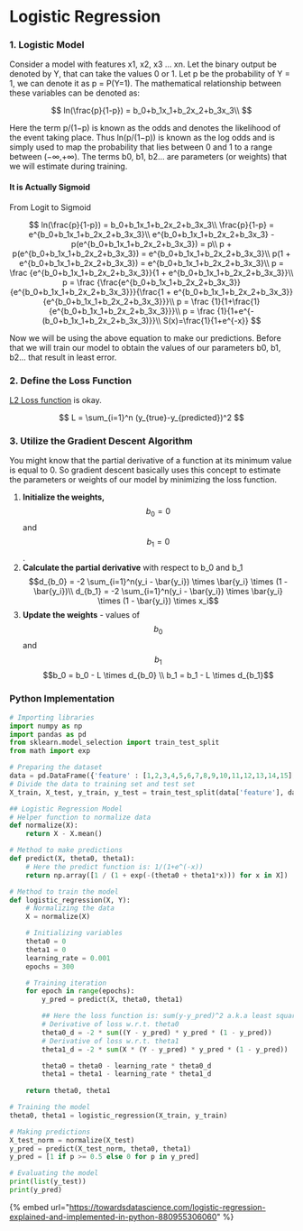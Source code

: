 # Logistic Regression

### 1. Logistic Model

Consider a model with features x1, x2, x3 … xn. Let the binary output be denoted by Y, that can take the values 0 or 1. Let p be the probability of Y = 1, we can denote it as p = P\(Y=1\). The mathematical relationship between these variables can be denoted as:

$$
ln(\frac{p}{1-p}) = b_0+b_1x_1+b_2x_2+b_3x_3\\
$$

Here the term p/\(1−p\) is known as the odds and denotes the likelihood of the event taking place. Thus ln\(p/\(1−p\)\) is known as the log odds and is simply used to map the probability that lies between 0 and 1 to a range between \(−∞,+∞\). The terms b0, b1, b2… are parameters \(or weights\) that we will estimate during training.

#### It is Actually Sigmoid

From Logit to Sigmoid



$$
ln(\frac{p}{1-p}) = b_0+b_1x_1+b_2x_2+b_3x_3\\
\frac{p}{1-p} = e^{b_0+b_1x_1+b_2x_2+b_3x_3}\\
e^{b_0+b_1x_1+b_2x_2+b_3x_3} - p(e^{b_0+b_1x_1+b_2x_2+b_3x_3}) = p\\
p + p(e^{b_0+b_1x_1+b_2x_2+b_3x_3}) = e^{b_0+b_1x_1+b_2x_2+b_3x_3}\\
p(1 + e^{b_0+b_1x_1+b_2x_2+b_3x_3}) = e^{b_0+b_1x_1+b_2x_2+b_3x_3}\\
p = \frac {e^{b_0+b_1x_1+b_2x_2+b_3x_3}}{1 + e^{b_0+b_1x_1+b_2x_2+b_3x_3}}\\
p = \frac {\frac{e^{b_0+b_1x_1+b_2x_2+b_3x_3}}{e^{b_0+b_1x_1+b_2x_2+b_3x_3}}}{\frac{1 + e^{b_0+b_1x_1+b_2x_2+b_3x_3}}{e^{b_0+b_1x_1+b_2x_2+b_3x_3}}}\\
p = \frac {1}{1+\frac{1}{e^{b_0+b_1x_1+b_2x_2+b_3x_3}}}\\
p = \frac {1}{1+e^{-(b_0+b_1x_1+b_2x_2+b_3x_3)}}\\
S(x)=\frac{1}{1+e^{-x}}
$$

Now we will be using the above equation to make our predictions. Before that we will train our model to obtain the values of our parameters b0, b1, b2… that result in least error.

### 2. Define the Loss Function

[L2 Loss function](l1-and-l2-loss-function.md) is okay.

$$
L = \sum_{i=1}^n (y_{true}-y_{predicted})^2
$$

### 3. Utilize the Gradient Descent Algorithm

You might know that the partial derivative of a function at its minimum value is equal to 0. So gradient descent basically uses this concept to estimate the parameters or weights of our model by minimizing the loss function.

1. **Initialize the weights,** $$b_0=0$$ and $$b_1=0$$ .
2. **Calculate the partial derivative** with respect to b\_0 and b\_1$$d_{b_0} = -2 \sum_{i=1}^n(y_i - \bar{y_i}) \times \bar{y_i} \times (1 - \bar{y_i})\\  d_{b_1} = -2 \sum_{i=1}^n(y_i - \bar{y_i}) \times \bar{y_i} \times (1 - \bar{y_i}) \times x_i$$ 
3. **Update the weights** - values of $$b_0$$ and $$b_1$$  $$b_0 = b_0 - L \times d_{b_0} \\ b_1 = b_1 - L \times d_{b_1}$$ 



### Python Implementation

```python
# Importing libraries
import numpy as np
import pandas as pd
from sklearn.model_selection import train_test_split
from math import exp

# Preparing the dataset
data = pd.DataFrame({'feature' : [1,2,3,4,5,6,7,8,9,10,11,12,13,14,15], 'label' : [0,0,0,0,0,0,0,1,1,1,1,1,1,1,1]})
# Divide the data to training set and test set
X_train, X_test, y_train, y_test = train_test_split(data['feature'], data['label'], test_size=0.30)

## Logistic Regression Model
# Helper function to normalize data
def normalize(X):
    return X - X.mean()

# Method to make predictions
def predict(X, theta0, theta1):
    # Here the predict function is: 1/(1+e^(-x))
    return np.array([1 / (1 + exp(-(theta0 + theta1*x))) for x in X])

# Method to train the model
def logistic_regression(X, Y):
    # Normalizing the data
    X = normalize(X)

    # Initializing variables
    theta0 = 0
    theta1 = 0
    learning_rate = 0.001
    epochs = 300

    # Training iteration
    for epoch in range(epochs):
        y_pred = predict(X, theta0, theta1)

        ## Here the loss function is: sum(y-y_pred)^2 a.k.a least squared error (LSE)
        # Derivative of loss w.r.t. theta0
        theta0_d = -2 * sum((Y - y_pred) * y_pred * (1 - y_pred))
        # Derivative of loss w.r.t. theta1
        theta1_d = -2 * sum(X * (Y - y_pred) * y_pred * (1 - y_pred))

        theta0 = theta0 - learning_rate * theta0_d
        theta1 = theta1 - learning_rate * theta1_d
    
    return theta0, theta1

# Training the model
theta0, theta1 = logistic_regression(X_train, y_train)   

# Making predictions
X_test_norm = normalize(X_test)
y_pred = predict(X_test_norm, theta0, theta1)
y_pred = [1 if p >= 0.5 else 0 for p in y_pred]

# Evaluating the model
print(list(y_test))
print(y_pred)
```

{% embed url="https://towardsdatascience.com/logistic-regression-explained-and-implemented-in-python-880955306060" %}



